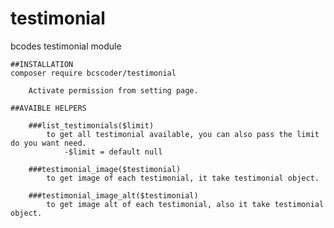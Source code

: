# testimonial
bcodes testimonial module

	##INSTALLATION
    composer require bcscoder/testimonial

		Activate permission from setting page.

	##AVAIBLE HELPERS

		###list_testimonials($limit)
			to get all testimonial available, you can also pass the limit do you want need.
				-$limit = default null

		###testimonial_image($testimonial)
			to get image of each testimonial, it take testimonial object.

		###testimonial_image_alt($testimonial)
			to get image alt of each testimonial, also it take testimonial object.
